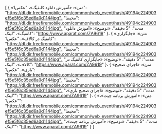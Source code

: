 [
  {
    «متن»: «آموزش دانلود کانفیگ»،
    "عکس1": "https://dl.dir.freefiremobile.com/common/web_event/hash/49194c224903ef5e5f6c35ed6a0d1144jpg"،
    "محیط": "https://dl.dir.freefiremobile.com/common/web_event/hash/49194c224903ef5e5f6c35ed6a0d1144jpg"،
    "مدت": "5 دقیقه"،
    «توضیح»: «آموزش دانلود کانفیگ»،
    "لینک": "https://www.aparat.com/ZA9619"
  }،
  {
    «متن»: «جایگزاری کانفیگ در کالاف»،
    "عکس1": "https://dl.dir.freefiremobile.com/common/web_event/hash/49194c224903ef5e5f6c35ed6a0d1144jpg"،
    "محیط": "https://dl.dir.freefiremobile.com/common/web_event/hash/49194c224903ef5e5f6c35ed6a0d1144jpg"،
    "مدت": "5 دقیقه"،
    «توضیح»: «جایگزاری کانفیگ در کالاف»،
    "لینک": "https://www.aparat.com/ZA9619"
  }،
  {
    «متن»: «اجرای صحیح بازی»،
    "عکس1": "https://dl.dir.freefiremobile.com/common/web_event/hash/49194c224903ef5e5f6c35ed6a0d1144jpg"،
    "محیط": "https://dl.dir.freefiremobile.com/common/web_event/hash/49194c224903ef5e5f6c35ed6a0d1144jpg"،
    "مدت": "5 دقیقه"،
    «توضیح»: «اجرای صحیح بازی»،
    "لینک": "https://www.aparat.com/ZA9619"
  }،
  {
    «متن»: «اموزش برنامه چیت»،
    "عکس1": "https://dl.dir.freefiremobile.com/common/web_event/hash/49194c224903ef5e5f6c35ed6a0d1144jpg"،
    "محیط": "https://dl.dir.freefiremobile.com/common/web_event/hash/49194c224903ef5e5f6c35ed6a0d1144jpg"،
    "مدت": "5 دقیقه"،
    «توضیح»: «آموزش برنامه چیت»،
    "لینک": "https://www.aparat.com/ZA9619"
  }
]
